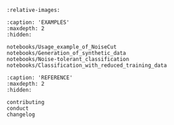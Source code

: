 ```{include} homepage.md
:relative-images:
```

```{toctree}
:caption: 'EXAMPLES'
:maxdepth: 2
:hidden:

notebooks/Usage_example_of_NoiseCut
notebooks/Generation_of_synthetic_data
notebooks/Noise-tolerant_classification
notebooks/Classification_with_reduced_training_data
```

```{toctree}
:caption: 'REFERENCE'
:maxdepth: 2
:hidden:

contributing
conduct
changelog
```
